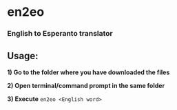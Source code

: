 # en2eo
### English to Esperanto translator

## Usage:

**1) Go to the folder where you have downloaded the files**

**2) Open terminal/command prompt in the same folder**

**3) Execute** `en2eo <English word>`
